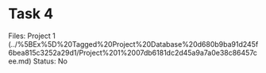# Task 4

Files: Project 1 (../%5BEx%5D%20Tagged%20Project%20Database%20d680b9ba91d245f6bea815c3252a29d1/Project%201%2007db6181dc2d45a9a7a0e38c86457cee.md)
Status: No